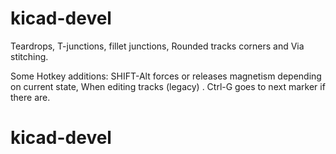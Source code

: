 # kicad-devel
Teardrops, T-junctions, fillet junctions, Rounded tracks corners and Via stitching.

Some Hotkey additions:
SHIFT-Alt forces or releases magnetism depending on current state, When editing tracks (legacy) .
Ctrl-G goes to next marker if there are.
# kicad-devel

